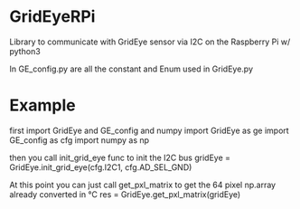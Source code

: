 # GridEyeRPi
Library to communicate with GridEye sensor via I2C on the Raspberry Pi w/ python3 

In GE_config.py are all the constant and Enum used in GridEye.py

# Example
first import GridEye and GE_config and numpy
    import GridEye as ge
    import GE_config as cfg
    import numpy as np
  
then you call init_grid_eye func to init the I2C bus
    gridEye = GridEye.init_grid_eye(cfg.I2C1, cfg.AD_SEL_GND)

At this point you can just call get_pxl_matrix to get the 64 pixel np.array already converted in °C
    res = GridEye.get_pxl_matrix(gridEye)
